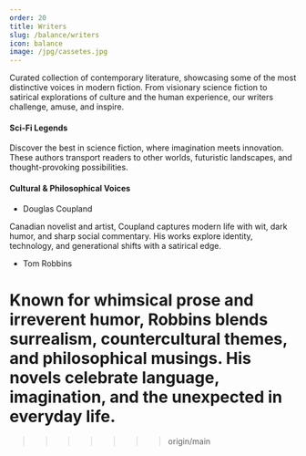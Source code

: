 ```yaml
---
order: 20
title: Writers
slug: /balance/writers
icon: balance
image: /jpg/cassetes.jpg
---
```


Curated collection of contemporary literature, showcasing some of the most distinctive voices in modern fiction. From visionary science fiction to satirical explorations of culture and the human experience, our writers challenge, amuse, and inspire.

#### Sci-Fi Legends

Discover the best in science fiction, where imagination meets innovation. These authors transport readers to other worlds, futuristic landscapes, and thought-provoking possibilities.

#### Cultural & Philosophical Voices

- Douglas Coupland

Canadian novelist and artist, Coupland captures modern life with wit, dark humor, and sharp social commentary. His works explore identity, technology, and generational shifts with a satirical edge.

- Tom Robbins

# Known for whimsical prose and irreverent humor, Robbins blends surrealism, countercultural themes, and philosophical musings. His novels celebrate language, imagination, and the unexpected in everyday life.

> > > > > > > origin/main
